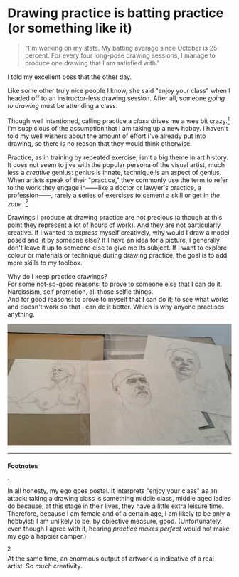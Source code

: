 # Drawing practice is batting practice (or something like it)

>"I'm working on my stats. My batting average since October is 25 percent. For every four long-pose drawing sessions, I manage to produce one drawing that I am satisfied with."

I told my excellent boss that the other day.  

Like some other truly nice people I know, she said "enjoy your class" when I headed off to an instructor-less drawing session. After all, someone *going to drawing* must be attending a class.  
  
Though well intentioned, calling practice a *class* drives me a wee bit crazy.[<sup>1</sup>](#1)  I'm suspicious of the assumption that I am taking up a new hobby. I haven't told my well wishers about the amount of effort I've already put into drawing, so there is no reason that they would think otherwise.  

Practice, as in training by repeated exercise, isn't a big theme in art history. It does not seem to jive with the popular persona of the visual artist, much less a *creative* genius:  genius is innate, technique is an aspect of genius.  When artists speak of their "practice," they commonly use the term to refer to the work they engage in——like a doctor or lawyer's practice, a profession——, rarely a series of exercises to cement a skill or get in *the zone*. [<sup>2</sup>](#2)   

Drawings I produce at drawing practice are not precious (although at this point they represent a lot of hours of work). And they are not particularly creative. If I wanted to express myself creatively, why would I draw a model posed and lit by someone else? If I have an idea for a picture, I generally don't leave it up to someone else to give me its subject. If I want to explore colour or materials or technique during drawing practice, the goal is to add more skills to my toolbox.  

Why do I keep practice drawings?  
For some not-so-good reasons: to prove to someone else that I can do it. Narcissism, self promotion, all those selfie things.   
And for good reasons: to prove to myself that I can do it; to see what works and doesn't work so that I can do it better.  Which is why anyone practises anything. 

<img src="images/portraits at Pink.jpg">

---
#### Footnotes

<a name="1"><sup>1</sup></a>	
    In all honesty, my ego goes postal.  It interprets "enjoy your class" as an attack: taking a drawing class is something middle class, middle aged ladies do because, at this stage in their lives, they have a little extra leisure time. Therefore, because I am female and of a certain age,  I am likely to be only a hobbyist; I am unlikely to be, by objective measure, good.
    (Unfortunately, even though I agree with it, hearing *practice makes perfect* would not make my ego a happier camper.)

<a name="1"><sup>2</sup></a>	
    At the same time, an enormous output of artwork is indicative of a real artist. So *much* creativity.



